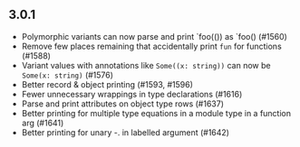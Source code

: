 ## 3.0.1

- Polymorphic variants can now parse and print \`foo(()) as \`foo() (#1560)
- Remove few places remaining that accidentally print `fun` for functions (#1588)
- Variant values with annotations like `Some((x: string))` can now be `Some(x: string)` (#1576)
- Better record & object printing (#1593, #1596)
- Fewer unnecessary wrappings in type declarations (#1616)
- Parse and print attributes on object type rows (#1637)
- Better printing for multiple type equations in a module type in a function arg (#1641)
- Better printing for unary -. in labelled argument (#1642)
